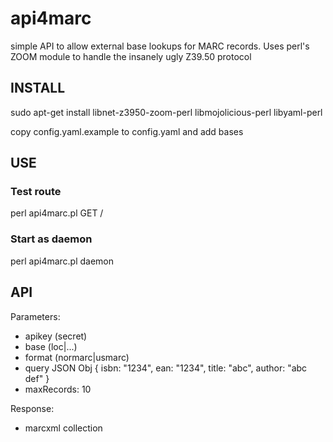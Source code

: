 # api4marc

simple API to allow external base lookups for MARC records.
Uses perl's ZOOM module to handle the insanely ugly Z39.50 protocol

## INSTALL

sudo apt-get install libnet-z3950-zoom-perl libmojolicious-perl libyaml-perl

copy config.yaml.example to config.yaml and add bases 

## USE

### Test route

perl api4marc.pl GET /

### Start as daemon

perl api4marc.pl daemon 

## API

Parameters:
  * apikey (secret)
  * base (loc|...)
  * format (normarc|usmarc)
  * query JSON Obj { isbn: "1234", ean: "1234", title: "abc", author: "abc def" }
  * maxRecords: 10

Response:
  * marcxml collection